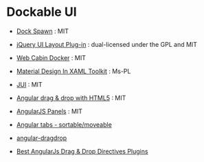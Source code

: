 # Dockable UI

* [Dock Spawn](http://www.dockspawn.com/) : MIT
* [jQuery UI Layout Plug-in](http://layout.jquery-dev.com/index.cfm) : dual-licensed under the GPL and MIT
* [Web Cabin Docker](http://docker.webcabin.org/) : MIT
* [Material Design In XAML Toolkit](http://materialdesigninxaml.net/#getStarted) : Ms-PL
* [JUI](jui.io) : MIT


* [Angular drag & drop with HTML5](http://marceljuenemann.github.io/angular-drag-and-drop-lists/demo/#/advanced) : MIT
* [AngularJS Panels](http://pkukielka.github.io/angular-panels/#overview) : MIT
* [Angular tabs - sortable/moveable](http://stackoverflow.com/questions/22850782/angular-tabs-sortable-moveable)
* [angular-dragdrop](http://codef0rmer.github.io/angular-dragdrop/#!/)
* [Best AngularJs Drag & Drop Directives Plugins](http://angularjs.jqueryrain.com/example/drag-drop/)